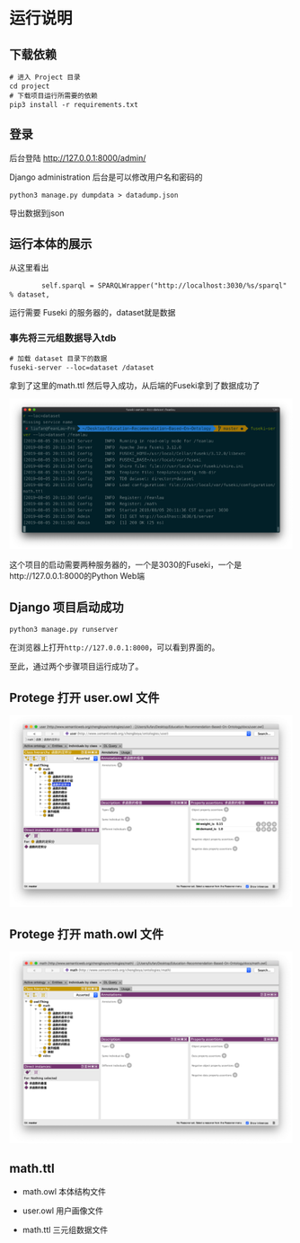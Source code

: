 # 运行说明

## 下载依赖

```
# 进入 Project 目录
cd project
# 下载项目运行所需要的依赖
pip3 install -r requirements.txt
```

## 登录

后台登陆 http://127.0.0.1:8000/admin/ 


Django administration  后台是可以修改用户名和密码的

```
python3 manage.py dumpdata > datadump.json
```

导出数据到json


## 运行本体的展示

从这里看出

```
        self.sparql = SPARQLWrapper("http://localhost:3030/%s/sparql" % dataset,
```

运行需要 Fuseki 的服务器的，dataset就是数据

### 事先将三元组数据导入tdb

```
# 加载 dataset 目录下的数据
fuseki-server --loc=dataset /dataset
```

拿到了这里的math.ttl 然后导入成功，从后端的Fuseki拿到了数据成功了

![](./1.png)

这个项目的启动需要两种服务器的，一个是3030的Fuseki，一个是http://127.0.0.1:8000的Python Web端


## Django 项目启动成功

```
python3 manage.py runserver
```

在浏览器上打开```http://127.0.0.1:8000```，可以看到界面的。

至此，通过两个步骤项目运行成功了。

##  Protege 打开 user.owl 文件

![](./2.png)

##  Protege 打开 math.owl 文件

![](./3.png)

## math.ttl

- math.owl 本体结构文件

- user.owl 用户画像文件

- math.ttl 三元组数据文件

